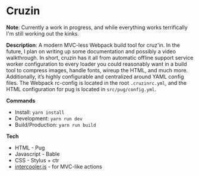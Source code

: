 # Cruzin

__Note__: Currently a work in progress, and while everything works terrifically I'm still working out the kinks.

__Description__: A modern MVC-less Webpack build tool for cruz'in. In the future, I plan on writing up some documentation and possibly a video walkthrough. In short, cruzin has it all from automatic offline support service worker configuration to every loader you could reasonably want in a build tool to compress images, handle fonts, wireup the HTML, and much more. Additionally, it’s highly configurable and centralized around YAML config files. The Webpack rc-config is located in the root `.cruzinrc.yml`, and the HTML configuration for pug is located in `src/pug/config.yml`.

__Commands__

+ Install: `yarn install`
+ Development: `yarn run dev`
+ Build/Production: `yarn run build`

__Tech__

+ HTML - Pug
+ Javascript - Bable
+ CSS - Stylus + ctr
+ [intercooler.js](intercoolerjs.org) - for MVC-like actions
